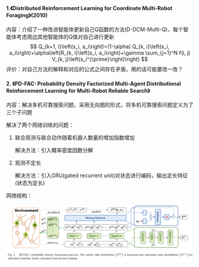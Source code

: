 #### 1.《Distributed Reinforcement Learning for Coordinate Multi-Robot Foraging》(2010)

内容：介绍了一种改进智能体更新自己Q函数的方法(D-DCM-Multi-Q)，每个智能体考虑周边其他智能体的Q值对自己进行更新
$$
Q_{k+1, i}\left(s_i, a_i\right)=(1-\alpha) Q_{k, i}\left(s_i, a_i\right)+\alpha\left(R_{k, i}\left(s_i, a_i\right)+\gamma \sum_{j=1}^N f(i, j) V_{k, j}\left(s_i^{\prime}\right)\right)
$$
评价：对自己方法的解释和对应的公式之间存在矛盾，用的话可能要改一改？

#### 2. 《PD-FAC: Probability Density Factorized Multi-Agent Distributional Reinforcement Learning for Multi-Robot Reliable Search》

内容：解决多机可靠搜索问题，采用无向图的形式，将多机可靠搜索问题定义为了三个子问题

解决了两个网络训练的问题：

1. 联合观测与联合动作随着机器人数量的增加指数增加

   解决方法：引入概率密度因数分解

2. 观测不定长

   解决方法：引入GRU(gated recurrent unit)对状态进行编码，输出定长特征(状态为定长)

网络结构：

![1](images/1.png)







































